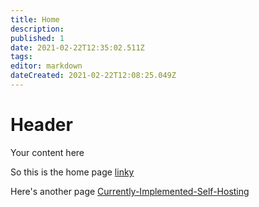 ```yaml
---
title: Home
description: 
published: 1
date: 2021-02-22T12:35:02.511Z
tags: 
editor: markdown
dateCreated: 2021-02-22T12:08:25.049Z
---
```


# Header
Your content here

So this is the home page [linky](./link.md)


Here's another page [Currently-Implemented-Self-Hosting](./Currently-Implemented-Self-Hosting)
